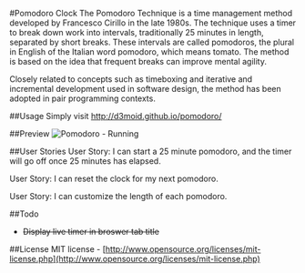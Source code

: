 #Pomodoro Clock
The Pomodoro Technique is a time management method developed by Francesco Cirillo in the late 1980s. The technique uses a timer to break down work into intervals, traditionally 25 minutes in length, separated by short breaks. These intervals are called pomodoros, the plural in English of the Italian word pomodoro, which means tomato. The method is based on the idea that frequent breaks can improve mental agility.

Closely related to concepts such as timeboxing and iterative and incremental development used in software design, the method has been adopted in pair programming contexts.

##Usage
Simply visit http://d3moid.github.io/pomodoro/

##Preview
![Pomodoro - Running](http://snag.gy/N2EN7.jpg)

##User Stories
User Story: I can start a 25 minute pomodoro, and the timer will go off once 25 minutes has elapsed.

User Story: I can reset the clock for my next pomodoro.

User Story: I can customize the length of each pomodoro.

##Todo
- <s>Display live timer in broswer tab title</s>

##License
MIT license - [http://www.opensource.org/licenses/mit-license.php](http://www.opensource.org/licenses/mit-license.php)
